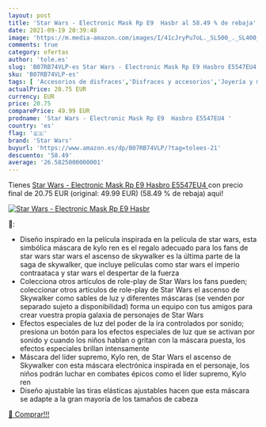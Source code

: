 ```yaml
---
layout: post
title: 'Star Wars - Electronic Mask Rp E9  Hasbr al 58.49 % de rebaja'
date: 2021-09-19 20:39:48
image: 'https://m.media-amazon.com/images/I/41cJryPu7oL._SL500_._SL400_.jpg'
comments: true
category: ofertas
author: 'tole.es'
slug: 'B07RB74VLP-es Star Wars - Electronic Mask Rp E9 Hasbro E5547EU4'
sku: 'B07RB74VLP-es'
tags: [ 'Accesorios de disfraces','Disfraces y accesorios','Joyería y maquillaje para niños','Juegos de imitación','Juguetes','Juguetes y juegos','Máscaras para adultos','Máscaras para niños','hasbro','star wars', ]
actualPrice: 20.75 EUR
currency: EUR
price: 20.75
comparePrice: 49.99 EUR
prodname: 'Star Wars - Electronic Mask Rp E9  Hasbro E5547EU4 '
country: 'es'
flag: '🇪🇸'
brand: 'Star Wars'
buyurl: 'https://www.amazon.es/dp/B07RB74VLP/?tag=tolees-21'
descuento: '58.49'
average: '26.5825000000001'
---
```


Tienes [Star Wars - Electronic Mask Rp E9  Hasbro E5547EU4 ](https://www.amazon.es/dp/B07RB74VLP/?tag=tolees-21) con precio final de  20.75 EUR (original: 49.99 EUR) (58.49 %  de rebaja) aqui!

[![Star Wars - Electronic Mask Rp E9  Hasbr](https://m.media-amazon.com/images/I/41cJryPu7oL._SL500_._SL400_.jpg)](https://www.amazon.es/dp/B07RB74VLP/?tag=tolees-21)

🔎:

- Diseño inspirado en la película inspirada en la película de star wars, esta simbólica máscara de kylo ren es el regalo adecuado para los fans de star wars star wars el ascenso de skywalker es la última parte de la saga de skywalker, que incluye películas como star wars el imperio contraataca y star wars el despertar de la fuerza
- Colecciona otros artículos de role-play de Star Wars los fans pueden; coleccionar otros artículos de role-play de Star Wars el ascenso de Skywalker como sables de luz y diferentes máscaras (se venden por separado sujeto a disponibilidad) forma un equipo con tus amigos para crear vuestra propia galaxia de personajes de Star Wars
- Efectos especiales de luz del poder de la ira controlados por sonido; presiona un botón para los efectos especiales de luz que se activan por sonido y cuando los niños hablan o gritan con la máscara puesta, los efectos especiales brillan intensamente
- Máscara del líder supremo, Kylo ren, de Star Wars el ascenso de Skywalker con esta máscara electrónica inspirada en el personaje, los niños podrán luchar en combates épicos como el líder supremo, Kylo ren
- Diseño ajustable las tiras elásticas ajustables hacen que esta máscara se adapte a la gran mayoría de los tamaños de cabeza

[🛒 Comprar!!!](https://www.amazon.es/dp/B07RB74VLP/?tag=tolees-21)
